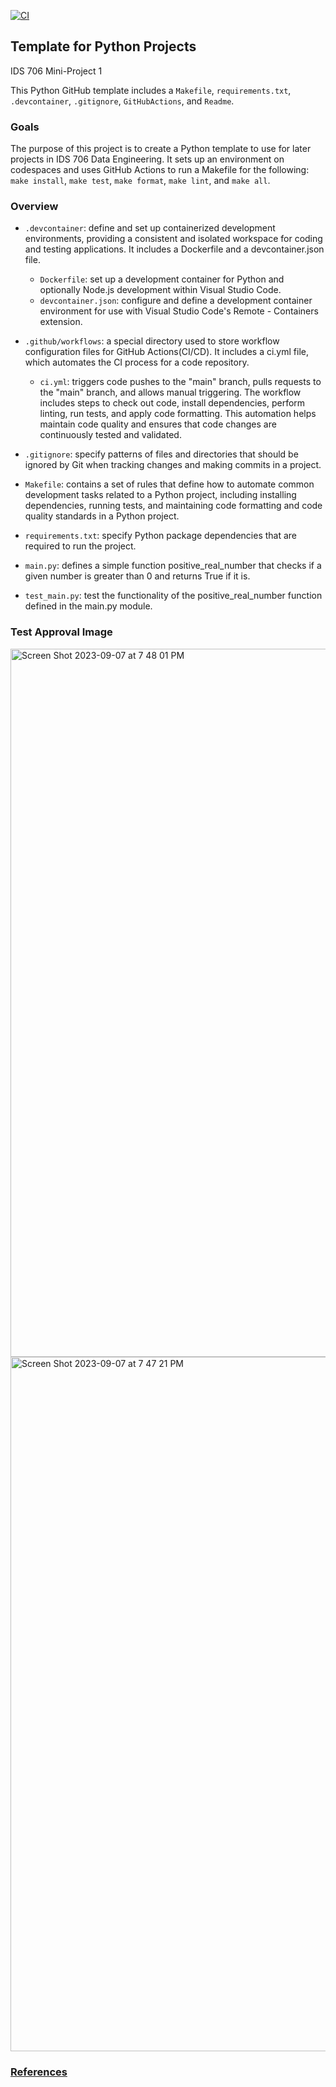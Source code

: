 [![CI](https://github.com/nogibjj/python-template/actions/workflows/cicd.yml/badge.svg)](https://github.com/nogibjj/python-template/actions/workflows/cicd.yml)
## Template for Python Projects 

IDS 706 Mini-Project 1

This Python GitHub template includes a `Makefile`, `requirements.txt`, `.devcontainer`, `.gitignore`, `GitHubActions`, and `Readme`.

### Goals

The purpose of this project is to create a Python template to use for later projects in IDS 706 Data Engineering. It sets up an environment on codespaces and uses GitHub Actions to run a Makefile for the following: `make install`, `make test`, `make format`, `make lint`, and `make all`. 

### Overview 
+ `.devcontainer`: define and set up containerized development environments, providing a consistent and isolated workspace for coding and testing applications. It includes a Dockerfile and a devcontainer.json file.
  + `Dockerfile`: set up a development container for Python and optionally Node.js development within Visual Studio Code.
  + `devcontainer.json`: configure and define a development container environment for use with Visual Studio Code's Remote - Containers extension. 

+ `.github/workflows`: a special directory used to store workflow configuration files for GitHub Actions(CI/CD). It includes a ci.yml file, which automates the CI process for a code repository.
  + `ci.yml`: triggers code pushes to the "main" branch, pulls requests to the "main" branch, and allows manual triggering. The workflow includes steps to check out code, install dependencies, perform linting, run tests, and apply code formatting. This automation helps maintain code quality and ensures that code changes are continuously tested and validated.

+ `.gitignore`: specify patterns of files and directories that should be ignored by Git when tracking changes and making commits in a project.
+ `Makefile`: contains a set of rules that define how to automate common development tasks related to a Python project, including installing dependencies, running tests, and maintaining code formatting and code quality standards in a Python project.
+ `requirements.txt`: specify Python package dependencies that are required to run the project.
+ `main.py`: defines a simple function positive_real_number that checks if a given number is greater than 0 and returns True if it is.
+ `test_main.py`: test the functionality of the positive_real_number function defined in the main.py module.
  
### Test Approval Image

<img width="1133" alt="Screen Shot 2023-09-07 at 7 48 01 PM" src="https://github.com/tinayiluo0322/IDS-706-Python-github-template/assets/143360909/8cfef660-84e3-4dad-a491-ce6fd0d567d8">

<img width="1111" alt="Screen Shot 2023-09-07 at 7 47 21 PM" src="https://github.com/tinayiluo0322/IDS-706-Python-github-template/assets/143360909/cb74e5ac-7d40-413b-b6b6-bef0809f99f6">

### [References](https://github.com/nogibjj/python-template)

